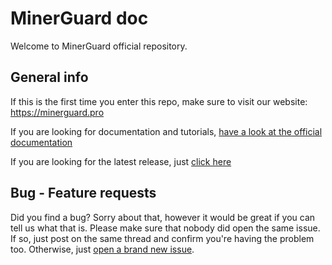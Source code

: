 ﻿# MinerGuard doc
Welcome to MinerGuard official repository.

## General info
If this is the first time you enter this repo, make sure to visit our website: https://minerguard.pro

If you are looking for documentation and tutorials, [have a look at the official documentation](https://minerguard.pro/docs)

If you are looking for the latest release, just [click here](https://github.com/albertogeniola/MinerGuard/releases)

## Bug - Feature requests
Did you find a bug? Sorry about that, however it would be great if you can tell us what that is.
Please make sure that nobody did open the same issue. If so, just post on the same thread and confirm you're having the problem too.
Otherwise, just [open a brand new issue](https://github.com/albertogeniola/MinerGuard/issues).